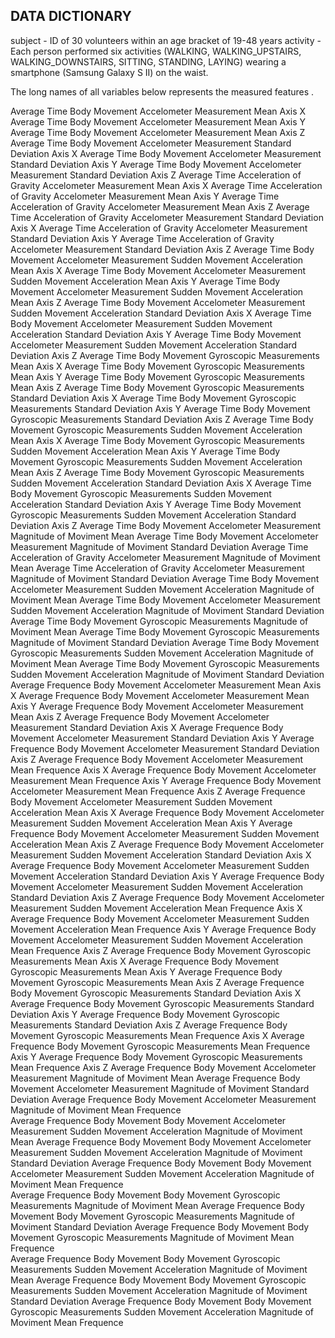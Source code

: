 ## DATA DICTIONARY 

subject - ID of 30 volunteers within an age bracket of 19-48 years
activity - Each person performed six activities (WALKING, WALKING_UPSTAIRS, WALKING_DOWNSTAIRS, SITTING, STANDING, LAYING) wearing a smartphone (Samsung Galaxy S II) on the waist.  

The long names of all variables below represents the measured features .

Average Time Body Movement Accelometer Measurement  Mean Axis X
Average Time Body Movement Accelometer Measurement  Mean Axis Y
Average Time Body Movement Accelometer Measurement  Mean Axis Z
Average Time Body Movement Accelometer Measurement  Standard Deviation Axis X
Average Time Body Movement Accelometer Measurement  Standard Deviation Axis Y
Average Time Body Movement Accelometer Measurement  Standard Deviation Axis Z
Average Time Acceleration of Gravity Accelometer Measurement  Mean Axis X
Average Time Acceleration of Gravity Accelometer Measurement  Mean Axis Y
Average Time Acceleration of Gravity Accelometer Measurement  Mean Axis Z
Average Time Acceleration of Gravity Accelometer Measurement  Standard Deviation Axis X
Average Time Acceleration of Gravity Accelometer Measurement  Standard Deviation Axis Y
Average Time Acceleration of Gravity Accelometer Measurement  Standard Deviation Axis Z
Average Time Body Movement Accelometer Measurement  Sudden Movement Acceleration Mean Axis X
Average Time Body Movement Accelometer Measurement  Sudden Movement Acceleration Mean Axis Y
Average Time Body Movement Accelometer Measurement  Sudden Movement Acceleration Mean Axis Z
Average Time Body Movement Accelometer Measurement  Sudden Movement Acceleration Standard Deviation Axis X
Average Time Body Movement Accelometer Measurement  Sudden Movement Acceleration Standard Deviation Axis Y
Average Time Body Movement Accelometer Measurement  Sudden Movement Acceleration Standard Deviation Axis Z
Average Time Body Movement Gyroscopic Measurements Mean Axis X
Average Time Body Movement Gyroscopic Measurements Mean Axis Y
Average Time Body Movement Gyroscopic Measurements Mean Axis Z
Average Time Body Movement Gyroscopic Measurements Standard Deviation Axis X
Average Time Body Movement Gyroscopic Measurements Standard Deviation Axis Y
Average Time Body Movement Gyroscopic Measurements Standard Deviation Axis Z
Average Time Body Movement Gyroscopic Measurements Sudden Movement Acceleration Mean Axis X
Average Time Body Movement Gyroscopic Measurements Sudden Movement Acceleration Mean Axis Y
Average Time Body Movement Gyroscopic Measurements Sudden Movement Acceleration Mean Axis Z
Average Time Body Movement Gyroscopic Measurements Sudden Movement Acceleration Standard Deviation Axis X
Average Time Body Movement Gyroscopic Measurements Sudden Movement Acceleration Standard Deviation Axis Y
Average Time Body Movement Gyroscopic Measurements Sudden Movement Acceleration Standard Deviation Axis Z
Average Time Body Movement Accelometer Measurement  Magnitude of Moviment Mean 
Average Time Body Movement Accelometer Measurement  Magnitude of Moviment Standard Deviation 
Average Time Acceleration of Gravity Accelometer Measurement  Magnitude of Moviment Mean 
Average Time Acceleration of Gravity Accelometer Measurement  Magnitude of Moviment Standard Deviation 
Average Time Body Movement Accelometer Measurement  Sudden Movement Acceleration Magnitude of Moviment Mean 
Average Time Body Movement Accelometer Measurement  Sudden Movement Acceleration Magnitude of Moviment Standard Deviation 
Average Time Body Movement Gyroscopic Measurements Magnitude of Moviment Mean 
Average Time Body Movement Gyroscopic Measurements Magnitude of Moviment Standard Deviation 
Average Time Body Movement Gyroscopic Measurements Sudden Movement Acceleration Magnitude of Moviment Mean 
Average Time Body Movement Gyroscopic Measurements Sudden Movement Acceleration Magnitude of Moviment Standard Deviation 
Average Frequence   Body Movement Accelometer Measurement  Mean Axis X
Average Frequence   Body Movement Accelometer Measurement  Mean Axis Y
Average Frequence   Body Movement Accelometer Measurement  Mean Axis Z
Average Frequence   Body Movement Accelometer Measurement  Standard Deviation Axis X
Average Frequence   Body Movement Accelometer Measurement  Standard Deviation Axis Y
Average Frequence   Body Movement Accelometer Measurement  Standard Deviation Axis Z
Average Frequence   Body Movement Accelometer Measurement  Mean Frequence  Axis X
Average Frequence   Body Movement Accelometer Measurement  Mean Frequence  Axis Y
Average Frequence   Body Movement Accelometer Measurement  Mean Frequence  Axis Z
Average Frequence   Body Movement Accelometer Measurement  Sudden Movement Acceleration Mean Axis X
Average Frequence   Body Movement Accelometer Measurement  Sudden Movement Acceleration Mean Axis Y
Average Frequence   Body Movement Accelometer Measurement  Sudden Movement Acceleration Mean Axis Z
Average Frequence   Body Movement Accelometer Measurement  Sudden Movement Acceleration Standard Deviation Axis X
Average Frequence   Body Movement Accelometer Measurement  Sudden Movement Acceleration Standard Deviation Axis Y
Average Frequence   Body Movement Accelometer Measurement  Sudden Movement Acceleration Standard Deviation Axis Z
Average Frequence   Body Movement Accelometer Measurement  Sudden Movement Acceleration Mean Frequence  Axis X
Average Frequence   Body Movement Accelometer Measurement  Sudden Movement Acceleration Mean Frequence  Axis Y
Average Frequence   Body Movement Accelometer Measurement  Sudden Movement Acceleration Mean Frequence  Axis Z
Average Frequence   Body Movement Gyroscopic Measurements Mean Axis X
Average Frequence   Body Movement Gyroscopic Measurements Mean Axis Y
Average Frequence   Body Movement Gyroscopic Measurements Mean Axis Z
Average Frequence   Body Movement Gyroscopic Measurements Standard Deviation Axis X
Average Frequence   Body Movement Gyroscopic Measurements Standard Deviation Axis Y
Average Frequence   Body Movement Gyroscopic Measurements Standard Deviation Axis Z
Average Frequence   Body Movement Gyroscopic Measurements Mean Frequence  Axis X
Average Frequence   Body Movement Gyroscopic Measurements Mean Frequence  Axis Y
Average Frequence   Body Movement Gyroscopic Measurements Mean Frequence  Axis Z
Average Frequence   Body Movement Accelometer Measurement  Magnitude of Moviment Mean 
Average Frequence   Body Movement Accelometer Measurement  Magnitude of Moviment Standard Deviation 
Average Frequence   Body Movement Accelometer Measurement  Magnitude of Moviment Mean Frequence  
Average Frequence   Body Movement Body Movement Accelometer Measurement  Sudden Movement Acceleration Magnitude of Moviment Mean 
Average Frequence   Body Movement Body Movement Accelometer Measurement  Sudden Movement Acceleration Magnitude of Moviment Standard Deviation 
Average Frequence   Body Movement Body Movement Accelometer Measurement  Sudden Movement Acceleration Magnitude of Moviment Mean Frequence  
Average Frequence   Body Movement Body Movement Gyroscopic Measurements Magnitude of Moviment Mean 
Average Frequence   Body Movement Body Movement Gyroscopic Measurements Magnitude of Moviment Standard Deviation 
Average Frequence   Body Movement Body Movement Gyroscopic Measurements Magnitude of Moviment Mean Frequence  
Average Frequence   Body Movement Body Movement Gyroscopic Measurements Sudden Movement Acceleration Magnitude of Moviment Mean 
Average Frequence   Body Movement Body Movement Gyroscopic Measurements Sudden Movement Acceleration Magnitude of Moviment Standard Deviation 
Average Frequence   Body Movement Body Movement Gyroscopic Measurements Sudden Movement Acceleration Magnitude of Moviment Mean Frequence  

